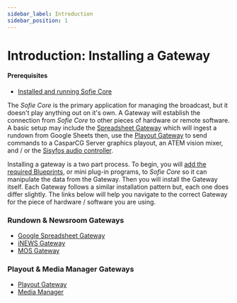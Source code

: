```yaml
---
sidebar_label: Introduction
sidebar_position: 1
---
```

# Introduction: Installing a Gateway

#### Prerequisites

* [Installed and running Sofie&nbsp;Core](../installing-sofie-server-core.md)

The _Sofie&nbsp;Core_ is the primary application for managing the broadcast, but it doesn't play anything out on it's own. A Gateway will establish the connection from _Sofie&nbsp;Core_ to other pieces of hardware or remote software. A basic setup may include the [Spreadsheet Gateway](rundown-or-newsroom-system-connection/installing-sofie-with-google-spreadsheet-support.md) which will ingest a rundown from Google Sheets then, use the [Playout Gateway](playout-gateway.md) to send commands to a CasparCG&nbsp;Server graphics playout, an ATEM vision mixer, and / or the [Sisyfos audio controller](https://github.com/olzzon/sisyfos-audio-controller).

Installing a gateway is a two part process. To begin, you will [add the required Blueprints](../installing-blueprints.md), or mini plug-in programs, to _Sofie&nbsp;Core_ so it can manipulate the data from the Gateway. Then you will install the Gateway itself. Each Gateway follows a similar installation pattern but, each one does differ slightly. The links below will help you navigate to the correct Gateway for the piece of hardware / software you are using.

### Rundown & Newsroom Gateways

* [Google Spreadsheet Gateway](rundown-or-newsroom-system-connection/installing-sofie-with-google-spreadsheet-support.md)
* [iNEWS Gateway](rundown-or-newsroom-system-connection/inews-gateway.md)
* [MOS Gateway](rundown-or-newsroom-system-connection/mos-gateway.md)

### Playout & Media Manager Gateways

* [Playout Gateway](playout-gateway.md)
* [Media Manager](../media-manager.md)

